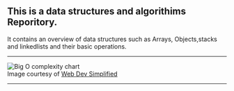 ## This is a data structures and algorithims Reporitory.

 It contains an overview of data structures such as Arrays, Objects,stacks and linkedlists and their basic operations.

 ***
 
![Big O complexity chart](https://user-images.githubusercontent.com/40341693/151139131-3df147c8-53a5-46eb-83d3-f805d7002655.png)
<br/>Image courtesy of [Web Dev Simplified](https://www.youtube.com/c/WebDevSimplified)
***
